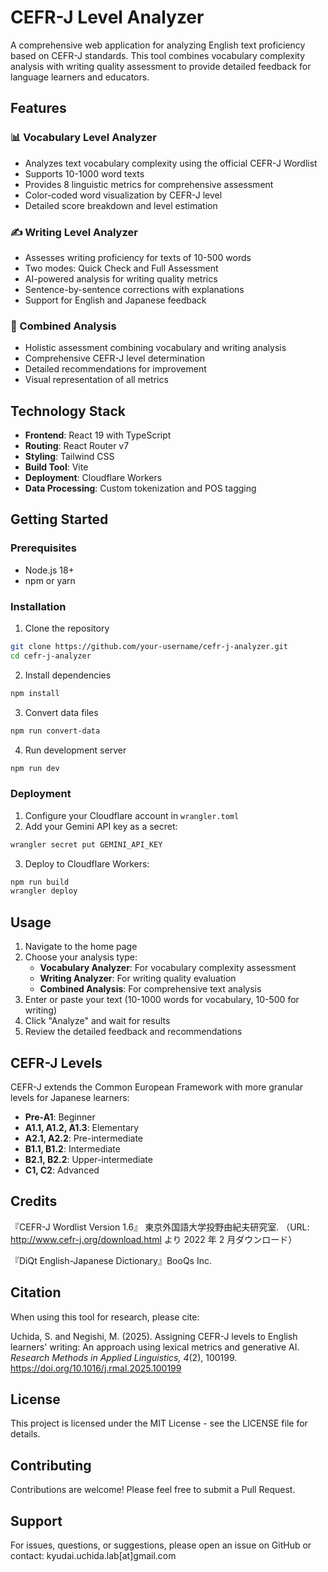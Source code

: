 # CEFR-J Level Analyzer

A comprehensive web application for analyzing English text proficiency based on CEFR-J standards. This tool combines vocabulary complexity analysis with writing quality assessment to provide detailed feedback for language learners and educators.

## Features

### 📊 Vocabulary Level Analyzer
- Analyzes text vocabulary complexity using the official CEFR-J Wordlist
- Supports 10-1000 word texts
- Provides 8 linguistic metrics for comprehensive assessment
- Color-coded word visualization by CEFR-J level
- Detailed score breakdown and level estimation

### ✍️ Writing Level Analyzer
- Assesses writing proficiency for texts of 10-500 words
- Two modes: Quick Check and Full Assessment
- AI-powered analysis for writing quality metrics
- Sentence-by-sentence corrections with explanations
- Support for English and Japanese feedback

### 🔄 Combined Analysis
- Holistic assessment combining vocabulary and writing analysis
- Comprehensive CEFR-J level determination
- Detailed recommendations for improvement
- Visual representation of all metrics

## Technology Stack

- **Frontend**: React 19 with TypeScript
- **Routing**: React Router v7
- **Styling**: Tailwind CSS
- **Build Tool**: Vite
- **Deployment**: Cloudflare Workers
- **Data Processing**: Custom tokenization and POS tagging

## Getting Started

### Prerequisites
- Node.js 18+ 
- npm or yarn

### Installation

1. Clone the repository
```bash
git clone https://github.com/your-username/cefr-j-analyzer.git
cd cefr-j-analyzer
```

2. Install dependencies
```bash
npm install
```

3. Convert data files
```bash
npm run convert-data
```

4. Run development server
```bash
npm run dev
```

### Deployment

1. Configure your Cloudflare account in `wrangler.toml`
2. Add your Gemini API key as a secret:
```bash
wrangler secret put GEMINI_API_KEY
```
3. Deploy to Cloudflare Workers:
```bash
npm run build
wrangler deploy
```

## Usage

1. Navigate to the home page
2. Choose your analysis type:
   - **Vocabulary Analyzer**: For vocabulary complexity assessment
   - **Writing Analyzer**: For writing quality evaluation
   - **Combined Analysis**: For comprehensive text analysis
3. Enter or paste your text (10-1000 words for vocabulary, 10-500 for writing)
4. Click "Analyze" and wait for results
5. Review the detailed feedback and recommendations

## CEFR-J Levels

CEFR-J extends the Common European Framework with more granular levels for Japanese learners:
- **Pre-A1**: Beginner
- **A1.1, A1.2, A1.3**: Elementary
- **A2.1, A2.2**: Pre-intermediate
- **B1.1, B1.2**: Intermediate
- **B2.1, B2.2**: Upper-intermediate
- **C1, C2**: Advanced

## Credits

『CEFR-J Wordlist Version 1.6』 東京外国語大学投野由紀夫研究室. （URL: http://www.cefr-j.org/download.html より 2022 年 2 月ダウンロード）

『DiQt English-Japanese Dictionary』BooQs Inc.

## Citation

When using this tool for research, please cite:

Uchida, S. and Negishi, M. (2025). Assigning CEFR-J levels to English learners' writing: An approach using lexical metrics and generative AI. *Research Methods in Applied Linguistics, 4*(2), 100199. https://doi.org/10.1016/j.rmal.2025.100199

## License

This project is licensed under the MIT License - see the LICENSE file for details.

## Contributing

Contributions are welcome! Please feel free to submit a Pull Request.

## Support

For issues, questions, or suggestions, please open an issue on GitHub or contact: kyudai.uchida.lab[at]gmail.com